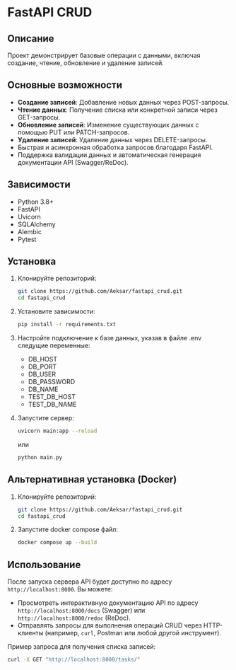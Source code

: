 # FastAPI CRUD

## Описание

Проект демонстрирует базовые операции с данными, включая создание, чтение, обновление и удаление записей.

## Основные возможности

- **Создание записей**: Добавление новых данных через POST-запросы.
- **Чтение данных**: Получение списка или конкретной записи через GET-запросы.
- **Обновление записей**: Изменение существующих данных с помощью PUT или PATCH-запросов.
- **Удаление записей**: Удаление данных через DELETE-запросы.
- Быстрая и асинхронная обработка запросов благодаря FastAPI.
- Поддержка валидации данных и автоматическая генерация документации API (Swagger/ReDoc).

## Зависимости

- Python 3.8+
- FastAPI
- Uvicorn
- SQLAlchemy
- Alembic
- Pytest

## Установка

1. Клонируйте репозиторий:
   ```bash
   git clone https://github.com/Aeksar/fastapi_crud.git
   cd fastapi_crud
   ```

2. Установите зависимости:
   ```bash
   pip install -r requirements.txt
   ```

3. Настройте подключение к базе данных, указав в файле .env следущие переменные:
   - DB_HOST
   - DB_PORT
   - DB_USER
   - DB_PASSWORD
   - DB_NAME
   - TEST_DB_HOST
   - TEST_DB_NAME

4. Запустите сервер:
   ```bash
   uvicorn main:app --reload
   ```
   или
   ```bash
   python main.py
   ```

## Альтернативная установка (Docker)

1. Клонируйте репозиторий:
   ```bash
   git clone https://github.com/Aeksar/fastapi_crud.git
   cd fastapi_crud
   ```

2. Запустите docker compose файл:
   ```bash
   docker compose up --build
   ```

## Использование

После запуска сервера API будет доступно по адресу `http://localhost:8000`. Вы можете:

- Просмотреть интерактивную документацию API по адресу `http://localhost:8000/docs` (Swagger) или `http://localhost:8000/redoc` (ReDoc).
- Отправлять запросы для выполнения операций CRUD через HTTP-клиенты (например, `curl`, Postman или любой другой инструмент).

Пример запроса для получения списка записей:
```bash
curl -X GET "http://localhost:8000/tasks/"
```
